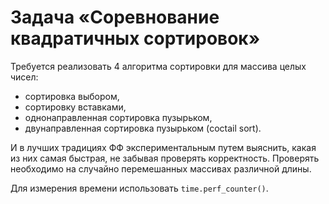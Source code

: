 # Задача «Соревнование квадратичных сортировок»

Требуется реализовать 4 алгоритма сортировки для массива целых
чисел:

* сортировка выбором,
* сортировку вставками,
* однонаправленная сортировка пузырьком,
* двунаправленная сортировка пузырьком (coctail sort).

И в лучших традициях ФФ экспериментальным путем выяснить, какая
из них самая быстрая, не забывая проверять корректность. Проверять
необходимо на случайно перемешанных массивах различной длины.

Для измерения времени использовать `time.perf_counter()`.
